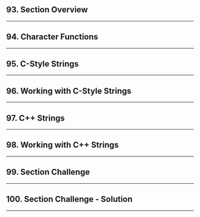## 93. Section Overview

***

## 94. Character Functions

***

## 95. C-Style Strings

***

## 96. Working with C-Style Strings

***

## 97. C++ Strings

***

## 98. Working with C++ Strings

***

## 99. Section Challenge

***

## 100. Section Challenge - Solution

***








